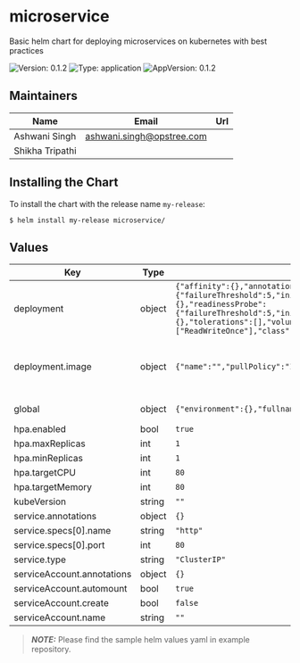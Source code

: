 # microservice

Basic helm chart for deploying microservices on kubernetes with best practices

![Version: 0.1.2](https://img.shields.io/badge/Version-0.1.2-informational?style=flat-square) ![Type: application](https://img.shields.io/badge/Type-application-informational?style=flat-square) ![AppVersion: 0.1.2](https://img.shields.io/badge/AppVersion-0.1.2-informational?style=flat-square)

## Maintainers

| Name | Email | Url |
| ---- | ------ | --- |
| Ashwani Singh | <ashwani.singh@opstree.com> |  |
| Shikha Tripathi |  |  |

## Installing the Chart

To install the chart with the release name `my-release`:

```console
$ helm install my-release microservice/
```

## Values

| Key | Type | Default | Description |
|-----|------|---------|-------------|
| deployment | object | `{"affinity":{},"annotations":{},"environment":{},"image":{"name":"","pullPolicy":"IfNotPresent","tag":""},"livenessProbe":{"failureThreshold":5,"initialDelaySeconds":250,"periodSeconds":10,"successThreshold":1,"timeoutSeconds":5},"nodeSelector":{},"readinessProbe":{"failureThreshold":5,"initialDelaySeconds":30,"periodSeconds":10,"successThreshold":1,"timeoutSeconds":5},"resources":{},"tolerations":[],"volumeMounts":[],"volumes":{"configMaps":null,"enabled":true,"pvc":{"accessModes":["ReadWriteOnce"],"class":"default","enabled":false,"existing_claim":false,"mountPath":"/pv","name":"pvc","size":"1G"}}}` | Object that configures Deployment instance |
| deployment.image | object | `{"name":"","pullPolicy":"IfNotPresent","tag":""}` | Override default container image format |
| global | object | `{"environment":{},"fullnameOverride":"","imagePullSecrets":[],"nameOverride":"","namespace":"default","replicaCount":1}` | global variables   |
| hpa.enabled | bool | `true` |  |
| hpa.maxReplicas | int | `1` |  |
| hpa.minReplicas | int | `1` |  |
| hpa.targetCPU | int | `80` |  |
| hpa.targetMemory | int | `80` |  |
| kubeVersion | string | `""` |  |
| service.annotations | object | `{}` |  |
| service.specs[0].name | string | `"http"` |  |
| service.specs[0].port | int | `80` |  |
| service.type | string | `"ClusterIP"` |  |
| serviceAccount.annotations | object | `{}` |  |
| serviceAccount.automount | bool | `true` |  |
| serviceAccount.create | bool | `false` |  |
| serviceAccount.name | string | `""` |  |

> **_NOTE:_**  Please find the sample helm values yaml in example repository.

